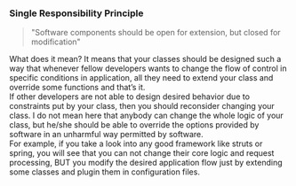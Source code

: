 ### Single Responsibility Principle
>"Software components should be open for extension, but closed for modification"

What does it mean? It means that your classes should be designed such a way that whenever fellow developers wants to change 
the flow of control in specific conditions in application, all they need to extend your class and override some functions and that’s it.  
If other developers are not able to design desired behavior due to constraints put by your class, then you should reconsider 
changing your class. I do not mean here that anybody can change the whole logic of your class, but he/she should be able to override 
the options provided by software in an unharmful way permitted by software.  
For example, if you take a look into any good framework like struts or spring, you will see that you can not change their 
core logic and request processing, BUT you modify the desired application flow just by extending some classes 
and plugin them in configuration files.
